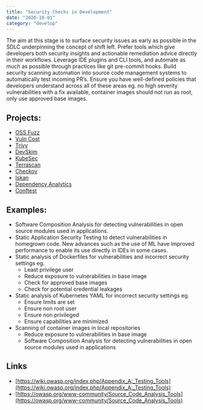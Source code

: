 ```yaml
---
title: "Security Checks in Development"
date: "2020-10-01"
category: "develop"
---
```


The aim at this stage is to surface security issues as early as possible in the SDLC underpinning the concept of shift
left. Prefer tools which give developers both security insights and actionable remediation advice directly in their
workflows. Leverage IDE plugins and CLI tools, and automate as much as possible through practices like
git pre-commit hooks. Build security scanning automation into source code management systems to automatically test
incoming PR’s. Ensure you have well-defined policies that developers understand across all of these areas eg. no high
severity vulnerabilities with a fix available, container images should not run as root, only use approved base images.

## Projects: 
- [OSS Fuzz](https://github.com/google/oss-fuzz)
- [Vuln Cost](https://github.com/snyk/vulncost)
- [Trivy](https://github.com/aquasecurity/trivy)
- [DevSkim](https://github.com/microsoft/DevSkim)
- [KubeSec](https://kubesec.io)
- [Terrascan](https://github.com/accurics/terrascan)
- [Checkov](https://www.checkov.io)
- [Iskan](https://github.com/alcideio/iskan)
- [Dependency Analytics](https://github.com/fabric8-analytics/fabric8-analytics-vscode-extension)
- [Conftest](https://www.conftest.dev/)

<!---
## Commercial Projects
- Sonarqube
- Veracode SAST
- Snyk
-->

## Examples:
- Software Composition Analysis for detecting vulnerabilities in open source modules used in applications.
- Static Application Security Testing to detect vulnerabilities in homegrown code. New advances such
  as the use of ML have improved performance to enable its use directly in IDEs in some cases.
- Static analysis of Dockerfiles for vulnerabilities and incorrect security settings eg.
  - Least privilege user
  - Reduce exposure to vulnerabilities in base image
  - Check for approved base images
  - Check for potential credential leakages
- Static analysis of Kubernetes YAML for incorrect security settings eg.
  - Ensure limits are set
  - Ensure non root user
  - Ensure non privileged
  - Ensure capabilities are minimized
- Scanning of container images in local repositories
  - Reduce exposure to vulnerabilities in base image
  - Software Composition Analysis for detecting vulnerabilities in open source modules used in applications

## Links
- [https://wiki.owasp.org/index.php/Appendix_A:_Testing_Tools](https://wiki.owasp.org/index.php/Appendix_A:_Testing_Tools)
- [https://owasp.org/www-community/Source_Code_Analysis_Tools](https://owasp.org/www-community/Source_Code_Analysis_Tools)
